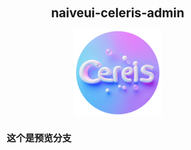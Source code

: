 <div align='center'>
    <h1>naiveui-celeris-admin</h1>
    <div>
        <img src='https://raw.githubusercontent.com/WangSunio/img/main/images/celeris.png' alt='celeris-web' width='200'  height='200'/>
    </div>
</div>

## 这个是预览分支
